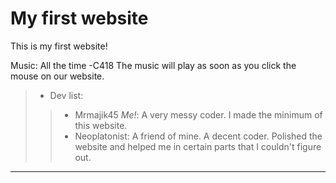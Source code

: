 # My first website
This is my first website!

Music: All the time -C418
The music will play as soon as you click the mouse on our website.

> * Dev list:
> > * Mrmajik45 *Me!*: A very messy coder. I made the minimum of this website.
> > * Neoplatonist: A friend of mine. A decent coder. Polished the website and helped me in certain parts that I couldn't figure out.

-------------------------------------------------------------------------------------------------------------------------------------------

